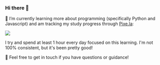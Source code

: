 ### Hi there 👋

🌱 I’m currently learning more about programming (specifically Python and Javascript) and am tracking my study progress through [Pixe.la](https://pixe.la/v1/users/theadambishop/graphs/graph001.html):

![](https://pixe.la/v1/users/theadambishop/graphs/graph001)

I try and spend at least 1 hour every day focused on this learning. I'm not 100% consistent, but it's been pretty good!

📣 Feel free to get in touch if you have questions or guidance!
